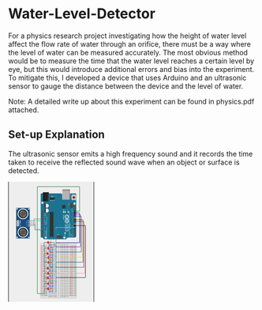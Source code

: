 # Water-Level-Detector
For a physics research project investigating how the height of water level affect the flow rate of water through an orifice, there must be a way where the level of water can be measured accurately. The most obvious method would be to measure the time that the water level reaches a certain level by eye, but this would introduce additional errors and bias into the experiment. To mitigate this, I developed a device that uses Arduino and an ultrasonic sensor to gauge the distance between the device and the level of water. 

Note: A detailed write up about this experiment can be found in physics.pdf attached. 

## Set-up Explanation 

The ultrasonic sensor emits a high frequency sound and it records the time taken to receive the reflected sound wave when an object or surface is detected.

![arduino!](images/arduino.png)
